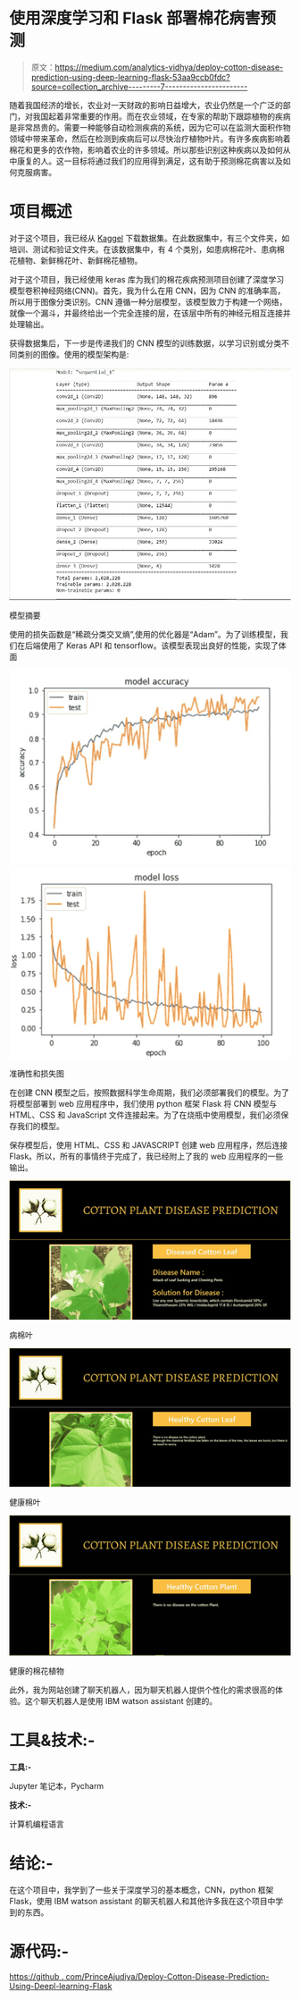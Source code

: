 # 使用深度学习和 Flask 部署棉花病害预测

> 原文：<https://medium.com/analytics-vidhya/deploy-cotton-disease-prediction-using-deep-learning-flask-53aa9ccb0fdc?source=collection_archive---------7----------------------->

随着我国经济的增长，农业对一天财政的影响日益增大，农业仍然是一个广泛的部门，对我国起着非常重要的作用。而在农业领域，在专家的帮助下跟踪植物的疾病是非常昂贵的。需要一种能够自动检测疾病的系统，因为它可以在监测大面积作物领域中带来革命，然后在检测到疾病后可以尽快治疗植物叶片。有许多疾病影响着棉花和更多的农作物，影响着农业的许多领域。所以那些识别这种疾病以及如何从中康复的人。这一目标将通过我们的应用得到满足，这有助于预测棉花病害以及如何克服病害。

# **项目概述**

对于这个项目，我已经从 [Kaggel](https://www.kaggle.com/janmejaybhoi/cotton-disease-dataset) 下载数据集。在此数据集中，有三个文件夹，如培训、测试和验证文件夹。在该数据集中，有 4 个类别，如患病棉花叶、患病棉花植物、新鲜棉花叶、新鲜棉花植物。

对于这个项目，我已经使用 keras 库为我们的棉花疾病预测项目创建了深度学习模型卷积神经网络(CNN)。首先，我为什么在用 CNN，因为 CNN 的准确率高，所以用于图像分类识别。CNN 遵循一种分层模型，该模型致力于构建一个网络，就像一个漏斗，并最终给出一个完全连接的层，在该层中所有的神经元相互连接并处理输出。

获得数据集后，下一步是传递我们的 CNN 模型的训练数据，以学习识别或分类不同类别的图像。使用的模型架构是:

![](img/092f7590048cc65299a0d929c0016f95.png)

模型摘要

使用的损失函数是“稀疏分类交叉熵”,使用的优化器是“Adam”。为了训练模型，我们在后端使用了 Keras API 和 tensorflow。该模型表现出良好的性能，实现了体面

![](img/2f055a859bffd7c032af873aaf8dd205.png)![](img/196623085533727be279d1590d870786.png)

准确性和损失图

在创建 CNN 模型之后，按照数据科学生命周期，我们必须部署我们的模型。为了将模型部署到 web 应用程序中，我们使用 python 框架 Flask 将 CNN 模型与 HTML、CSS 和 JavaScript 文件连接起来。为了在烧瓶中使用模型，我们必须保存我们的模型。

保存模型后，使用 HTML、CSS 和 JAVASCRIPT 创建 web 应用程序，然后连接 Flask。所以，所有的事情终于完成了，我已经附上了我的 web 应用程序的一些输出。

![](img/38d452d1ee8476a85c6599fc1d3bd527.png)

病棉叶

![](img/b2a33fcd26fcb3feec8001b127968de7.png)

健康棉叶

![](img/28a8c81026ecbb04b9a1fe5e448e5d69.png)

健康的棉花植物

此外，我为网站创建了聊天机器人，因为聊天机器人提供个性化的需求很高的体验。这个聊天机器人是使用 IBM watson assistant 创建的。

# **工具&技术:-**

**工具:-**

Jupyter 笔记本，Pycharm

**技术:-**

计算机编程语言

# **结论:-**

在这个项目中，我学到了一些关于深度学习的基本概念，CNN，python 框架 Flask，使用 IBM watson assistant 的聊天机器人和其他许多我在这个项目中学到的东西。

# **源代码:-**

[https://github . com/PrinceAjudiya/Deploy-Cotton-Disease-Prediction-Using-Deepl-learning-Flask](https://github.com/PrinceAjudiya/Deploy-Cotton-Disease-Prediction-Using-Deepl-learning-Flask)